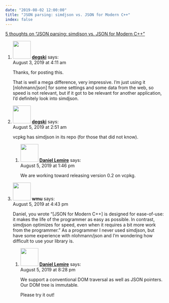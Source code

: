 ```yaml
---
date: "2019-08-02 12:00:00"
title: "JSON parsing: simdjson vs. JSON for Modern C++"
index: false
---
```


[5 thoughts on &ldquo;JSON parsing: simdjson vs. JSON for Modern C++&rdquo;](/lemire/blog/2019/08-02-json-parsing-simdjson-vs-json-for-modern-c)

<ol class="comment-list">
<li id="comment-421882" class="comment even thread-even depth-1">
<div class="comment-author vcard">
<img alt src="https://secure.gravatar.com/avatar/0e1ea3874530809f31d47b3930a261dd?s=56&#038;d=mm&#038;r=g" srcset="https://secure.gravatar.com/avatar/0e1ea3874530809f31d47b3930a261dd?s=112&#038;d=mm&#038;r=g 2x" class="avatar avatar-56 photo" height="56" width="56" decoding="async" /> <b class="fn"><a href="http://example.com" class="url" rel="ugc external nofollow">degski</a></b> <span class="says">says:</span> </div>
<div class="comment-metadata"><time datetime="2019-08-03T04:11:57+00:00">August 3, 2019 at 4:11 am</time></a> </div>
<div class="comment-content">
<p>Thanks, for posting this.</p>
<p>That is well a mega difference, very impressive. I&rsquo;m just using it [nlohmann/json] for some settings and some data from the web, so speed is not relevant, but if it got to be relevant for another application, I&rsquo;d definitely look into simdjson.</p>
</div>
</li>
<li id="comment-422154" class="comment odd alt thread-odd thread-alt depth-1 parent">
<div class="comment-author vcard">
<img alt src="https://secure.gravatar.com/avatar/0e1ea3874530809f31d47b3930a261dd?s=56&#038;d=mm&#038;r=g" srcset="https://secure.gravatar.com/avatar/0e1ea3874530809f31d47b3930a261dd?s=112&#038;d=mm&#038;r=g 2x" class="avatar avatar-56 photo" height="56" width="56" decoding="async" /> <b class="fn"><a href="http://example.com" class="url" rel="ugc external nofollow">degski</a></b> <span class="says">says:</span> </div>
<div class="comment-metadata"><time datetime="2019-08-05T02:51:17+00:00">August 5, 2019 at 2:51 am</time></a> </div>
<div class="comment-content">
<p>vcpkg has simdjson in its repo (for those that did not know).</p>
</div>
<ol class="children">
<li id="comment-422230" class="comment byuser comment-author-lemire bypostauthor even depth-2">
<div class="comment-author vcard">
<img alt src="https://secure.gravatar.com/avatar/2ca999bef9535950f5b84281a4dab006?s=56&#038;d=mm&#038;r=g" srcset="https://secure.gravatar.com/avatar/2ca999bef9535950f5b84281a4dab006?s=112&#038;d=mm&#038;r=g 2x" class="avatar avatar-56 photo" height="56" width="56" loading="lazy" decoding="async" /> <b class="fn"><a href="https://lemire.me/en/" class="url" rel="ugc">Daniel Lemire</a></b> <span class="says">says:</span> </div>
<div class="comment-metadata"><time datetime="2019-08-05T13:46:09+00:00">August 5, 2019 at 1:46 pm</time></a> </div>
<div class="comment-content">
<p>We are working toward releasing version 0.2 on vcpkg.</p>
</div>
</li>
</ol>
</li>
<li id="comment-422240" class="comment odd alt thread-even depth-1 parent">
<div class="comment-author vcard">
<img alt src="https://secure.gravatar.com/avatar/24cfa9591263008553ae4c125b6a9934?s=56&#038;d=mm&#038;r=g" srcset="https://secure.gravatar.com/avatar/24cfa9591263008553ae4c125b6a9934?s=112&#038;d=mm&#038;r=g 2x" class="avatar avatar-56 photo" height="56" width="56" loading="lazy" decoding="async" /> <b class="fn">wmu</b> <span class="says">says:</span> </div>
<div class="comment-metadata"><time datetime="2019-08-05T16:43:48+00:00">August 5, 2019 at 4:43 pm</time></a> </div>
<div class="comment-content">
<p>Daniel, you wrote &ldquo;[JSON for Modern C++] is designed for ease-of-use: it makes the life of the programmer as easy as possible. In contrast, simdjson optimizes for speed, even when it requires a bit more work from the programmer.&rdquo; As a programmer I never used simdjson, but have some experience with nlohmann/json and I&rsquo;m wondering how difficult to use your library is.</p>
</div>
<ol class="children">
<li id="comment-422257" class="comment byuser comment-author-lemire bypostauthor even depth-2">
<div class="comment-author vcard">
<img alt src="https://secure.gravatar.com/avatar/2ca999bef9535950f5b84281a4dab006?s=56&#038;d=mm&#038;r=g" srcset="https://secure.gravatar.com/avatar/2ca999bef9535950f5b84281a4dab006?s=112&#038;d=mm&#038;r=g 2x" class="avatar avatar-56 photo" height="56" width="56" loading="lazy" decoding="async" /> <b class="fn"><a href="https://lemire.me/en/" class="url" rel="ugc">Daniel Lemire</a></b> <span class="says">says:</span> </div>
<div class="comment-metadata"><time datetime="2019-08-05T20:28:59+00:00">August 5, 2019 at 8:28 pm</time></a> </div>
<div class="comment-content">
<p>We support a conventional DOM traversal as well as JSON pointers. Our DOM tree is immutable.</p>
<p>Please try it out!</p>
</div>
</li>
</ol>
</li>
</ol>
